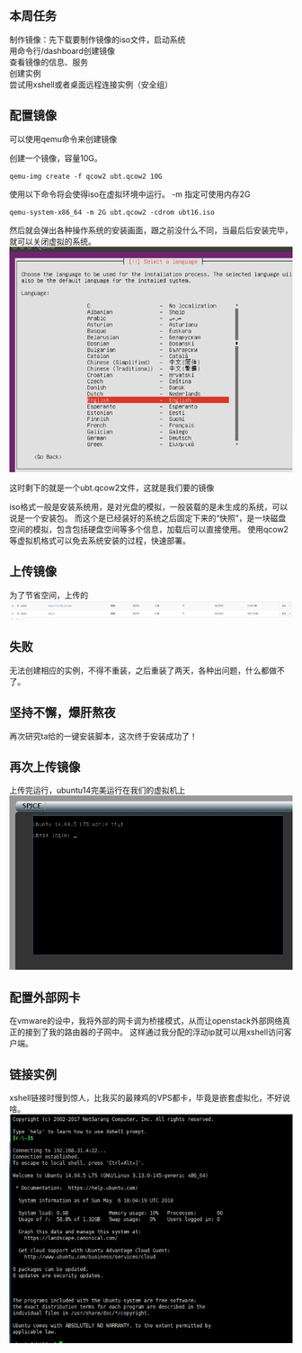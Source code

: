 ## 本周任务
制作镜像：先下载要制作镜像的iso文件，启动系统  
用命令行/dashboard创建镜像  
查看镜像的信息、服务  
创建实例  
尝试用xshell或者桌面远程连接实例（安全组）  

## 配置镜像

可以使用qemu命令来创建镜像  

创建一个镜像，容量10G。
```
qemu-img create -f qcow2 ubt.qcow2 10G
```
使用以下命令将会使得iso在虚拟环境中运行。 -m 指定可使用内存2G
```
qemu-system-x86_64 -m 2G ubt.qcow2 -cdrom ubt16.iso
```


然后就会弹出各种操作系统的安装画面，跟之前没什么不同，当最后后安装完毕，就可以关闭虚拟的系统。  
![link](https://github.com/CourseCloudDesktop/cloudDesktop/raw/kek-develop/task3/pictures/p4.PNG)

这时剩下的就是一个ubt.qcow2文件，这就是我们要的镜像  


iso格式一般是安装系统用，是对光盘的模拟，一般装载的是未生成的系统，可以说是一个安装包。
而这个是已经装好的系统之后固定下来的“快照”，是一块磁盘空间的模拟，包含包括硬盘空间等多个信息，加载后可以直接使用。
使用qcow2等虚拟机格式可以免去系统安装的过程，快速部署。



## 上传镜像
为了节省空间，上传的
![upload](https://github.com/CourseCloudDesktop/cloudDesktop/raw/kek-develop/task3/pictures/q1.PNG)



## 失败
无法创建相应的实例，不得不重装，之后重装了两天，各种出问题，什么都做不了。



## 坚持不懈，爆肝熬夜
再次研究ta给的一键安装脚本，这次终于安装成功了！


## 再次上传镜像

上传完运行，ubuntu14完美运行在我们的虚拟机上
![link](https://github.com/CourseCloudDesktop/cloudDesktop/raw/kek-develop/task3/pictures/q5.PNG)

## 配置外部网卡
在vmware的设中，我将外部的网卡调为桥接模式，从而让openstack外部网络真正的接到了我的路由器的子网中。
这样通过我分配的浮动ip就可以用xshell访问客户端。


## 链接实例
xshell链接时慢到惊人，比我买的最辣鸡的VPS都卡，毕竟是嵌套虚拟化，不好说啥。
![link](https://github.com/CourseCloudDesktop/cloudDesktop/raw/kek-develop/task3/pictures/p6.PNG)

